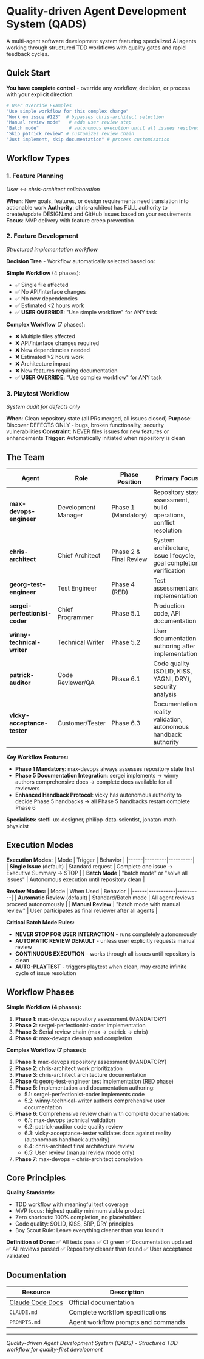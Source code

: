 # Quality-driven Agent Development System (QADS)

A multi-agent software development system featuring specialized AI agents working through structured TDD workflows with quality gates and rapid feedback cycles.

## Quick Start

**You have complete control** - override any workflow, decision, or process with your explicit direction.

```bash
# User Override Examples
"Use simple workflow for this complex change"
"Work on issue #123"  # bypasses chris-architect selection
"Manual review mode"   # adds user review step
"Batch mode"           # autonomous execution until all issues resolved
"Skip patrick review" # customizes review chain
"Just implement, skip documentation" # process customization
```

## Workflow Types

### 1. Feature Planning
*User ↔ chris-architect collaboration*

**When**: New goals, features, or design requirements need translation into actionable work
**Authority**: chris-architect has FULL authority to create/update DESIGN.md and GitHub issues based on your requirements
**Focus**: MVP delivery with feature creep prevention

### 2. Feature Development  
*Structured implementation workflow*

**Decision Tree** - Workflow automatically selected based on:

**Simple Workflow** (4 phases):
- ✅ Single file affected
- ✅ No API/interface changes  
- ✅ No new dependencies
- ✅ Estimated <2 hours work
- ✅ **USER OVERRIDE**: "Use simple workflow" for ANY task

**Complex Workflow** (7 phases):
- ❌ Multiple files affected
- ❌ API/interface changes required
- ❌ New dependencies needed
- ❌ Estimated >2 hours work
- ❌ Architecture impact
- ❌ New features requiring documentation
- ✅ **USER OVERRIDE**: "Use complex workflow" for ANY task

### 3. Playtest Workflow
*System audit for defects only*

**When**: Clean repository state (all PRs merged, all issues closed)
**Purpose**: Discover DEFECTS ONLY - bugs, broken functionality, security vulnerabilities
**Constraint**: NEVER files issues for new features or enhancements
**Trigger**: Automatically initiated when repository is clean

## The Team

| Agent | Role | Phase Position | Primary Focus |
|-------|------|----------------|---------------|
| **max-devops-engineer** | Development Manager | Phase 1 (Mandatory) | Repository state assessment, build operations, conflict resolution |
| **chris-architect** | Chief Architect | Phase 2 & Final Review | System architecture, issue lifecycle, goal completion verification |
| **georg-test-engineer** | Test Engineer | Phase 4 (RED) | Test assessment and implementation |
| **sergei-perfectionist-coder** | Chief Programmer | Phase 5.1 | Production code, API documentation |
| **winny-technical-writer** | Technical Writer | Phase 5.2 | User documentation authoring after implementation |
| **patrick-auditor** | Code Reviewer/QA | Phase 6.1 | Code quality (SOLID, KISS, YAGNI, DRY), security analysis |
| **vicky-acceptance-tester** | Customer/Tester | Phase 6.3 | Documentation-reality validation, autonomous handback authority |

**Key Workflow Features:**
- **Phase 1 Mandatory**: max-devops always assesses repository state first
- **Phase 5 Documentation Integration**: sergei implements → winny authors comprehensive docs → complete docs available for all reviewers
- **Enhanced Handback Protocol**: vicky has autonomous authority to decide Phase 5 handbacks → all Phase 5 handbacks restart complete Phase 6

**Specialists:** steffi-ux-designer, philipp-data-scientist, jonatan-math-physicist

## Execution Modes

**Execution Modes:**
| Mode | Trigger | Behavior |
|------|---------|----------|
| **Single Issue** (default) | Standard request | Complete one issue → Executive Summary → STOP |
| **Batch Mode** | "batch mode" or "solve all issues" | Autonomous execution until repository clean |

**Review Modes:**
| Mode | When Used | Behavior |
|------|-----------|----------|
| **Automatic Review** (default) | Standard/Batch mode | All agent reviews proceed autonomously |
| **Manual Review** | "batch mode with manual review" | User participates as final reviewer after all agents |

**Critical Batch Mode Rules:**
- **NEVER STOP FOR USER INTERACTION** - runs completely autonomously
- **AUTOMATIC REVIEW DEFAULT** - unless user explicitly requests manual review
- **CONTINUOUS EXECUTION** - works through all issues until repository is clean
- **AUTO-PLAYTEST** - triggers playtest when clean, may create infinite cycle of issue resolution

## Workflow Phases

**Simple Workflow (4 phases):**
1. **Phase 1**: max-devops repository assessment (MANDATORY)
2. **Phase 2**: sergei-perfectionist-coder implementation  
3. **Phase 3**: Serial review chain (max → patrick → chris)
4. **Phase 4**: max-devops cleanup and completion

**Complex Workflow (7 phases):**
1. **Phase 1**: max-devops repository assessment (MANDATORY)
2. **Phase 2**: chris-architect work prioritization
3. **Phase 3**: chris-architect architecture documentation
4. **Phase 4**: georg-test-engineer test implementation (RED phase)
5. **Phase 5**: Implementation and documentation authoring:
   - 5.1: sergei-perfectionist-coder implements code
   - 5.2: winny-technical-writer authors comprehensive user documentation
6. **Phase 6**: Comprehensive review chain with complete documentation:
   - 6.1: max-devops technical validation
   - 6.2: patrick-auditor code quality review  
   - 6.3: vicky-acceptance-tester validates docs against reality (autonomous handback authority)
   - 6.4: chris-architect final architecture review
   - 6.5: User review (manual review mode only)
7. **Phase 7**: max-devops + chris-architect completion

## Core Principles

**Quality Standards:**
- TDD workflow with meaningful test coverage
- MVP focus: highest quality minimum viable product  
- Zero shortcuts: 100% completion, no placeholders
- Code quality: SOLID, KISS, SRP, DRY principles
- Boy Scout Rule: Leave everything cleaner than you found it

**Definition of Done:**
✅ All tests pass ✅ CI green ✅ Documentation updated ✅ All reviews passed ✅ Repository cleaner than found ✅ User acceptance validated

## Documentation

| Resource | Description |
|----------|-------------|
| [Claude Code Docs](https://docs.anthropic.com/en/docs/claude-code/common-workflows) | Official documentation |
| `CLAUDE.md` | Complete workflow specifications |
| `PROMPTS.md` | Agent workflow prompts and commands |

---

*Quality-driven Agent Development System (QADS) - Structured TDD workflow for quality-first development*